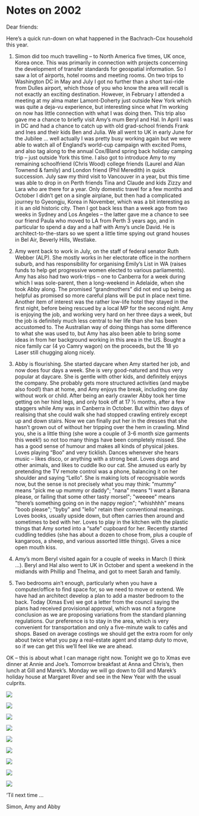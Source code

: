 # Notes on 2002

Dear friends:

Here’s a quick run-down on what happened in the Bachrach-Cox household this year.  

1. Simon did too much travelling – to North America five times, UK once, Korea once.  This was primarily in connection with projects concerning the development of transfer standards for geospatial information.  So I saw a lot of airports, hotel rooms and meeting rooms.  On two trips to Washington DC in May and July I got no further than a short taxi-ride from Dulles airport, which those of you who know the area will recall is not exactly an exciting destination.  However, in February I attended a meeting at my alma mater Lamont-Doherty just outside New York which was quite a deja-vu experience, but interesting since what I’m working on now has little connection with what I was doing then.  This trip also gave me a chance to briefly visit Amy’s mum Beryl and Hal.  In April I was in DC and had a chance to catch up with old grad-school friends Frank and Ines and their kids Ben and Julia.  We all went to UK in early June for the Jubilee … well actually I was pretty busy working again but we were able to watch all of England’s world-cup campaign with excited Poms, and also tag along to the annual Cox/Bland spring back holiday camping trip – just outside York this time.  I also got to introduce Amy to my remaining schoolfriend (Chris Wood) college friends (Laurel and Alan Townend & family) and London friend (Phil Meredith) in quick succession. July saw my third visit to Vancouver in a year, but this time was able to drop in on Perth friends Tina and Claude and kids Zizzy and Lara who are there for a year.  Only domestic travel for a few months and October I didn’t get on a single airplane, but then had a complicated journey to Gyeongju, Korea in November, which was a bit interesting as it is an old historic city.  Then I got back less than a week ago from two weeks in Sydney and Los Angeles – the latter gave me a chance to see our friend Paula who moved to LA from Perth 3 years ago, and in particular to spend a day and a half with Amy’s uncle David.  He is architect-to-the-stars so we spent a little time spying out grand houses in Bel Air, Beverly Hills, Westlake.  

2. Amy went back to work in July, on the staff of federal senator Ruth Webber (ALP).  She mostly works in her electorate office in the northern suburb, and has responsibility for organising Emily’s List in WA (raises funds to help get progressive women elected to various parliaments).  Amy has also had two work-trips – one to Canberra for a week during which I was sole-parent, then a long-weekend in Adelaide, when she took Abby along.  The promised “grandmothers” did not end up being as helpful as promised so more careful plans will be put in place next time.  Another item of interest was the rather low-life hotel they stayed in the first night, before being rescued by a local MP for the second night.  Amy is enjoying the job, and working very hard on her three days a week, but the job is definitely much less central to her life than she has been accustomed to.  The Australian way of doing things has some difference to what she was used to, but Amy has also been able to bring some ideas in from her background working in this area in the US.  Bought a nice family car (4 yo Camry wagon) on the proceeds, but the 18 yo Laser still chugging along nicely.  

3. Abby is flourishing.  She started daycare when Amy started her job, and now does four days a week.  She is very good-natured and thus very popular at daycare.  She is gentle with other kids, and definitely enjoys the company.  She probably gets more structured activities (and maybe also food!) than at home, and Amy enjoys the break, including one day without work or child.  After being an early crawler Abby took her time getting on her hind legs, and only took off at 17 ½ months, after a few staggers while Amy was in Canberra in October.  But within two days of realising that she could walk she had stopped crawling entirely except up and down stairs.  Now we can finally put her in the dresses that she hasn’t grown out of without her tripping over the hem in crawling.  Mind you, she is a little thing (she wore a couple of 3-6 month size garments this week!) so not too many things have been completely missed.  She has a good sense of humour and makes all kinds of physical jokes.  Loves playing “Boo” and very ticklish.  Dances whenever she hears music – likes disco, or anything with a strong beat.  Loves dogs and other animals, and likes to cuddle Iko our cat.  She amused us early by pretending the TV remote control was a phone, balancing it on her shoulder and saying “Lello”.  She is making lots of recognisable words now, but the sense is not precisely what you may think: "mummy" means "pick me up mummy or daddy"; "nana" means "I want a Banana please, or failing that some other tasty morsel"; "weeeee" means "there’s something going on in the nappy region"; "whishhhh" means "boob please"; "byby" and "lello" retain their conventional meanings.  Loves books, usually upside down, but often carries then around and sometimes to bed with her.  Loves to play in the kitchen with the plastic things that Amy sorted into a “safe” cupboard for her.  Recently started cuddling teddies (she has about a dozen to chose from, plus a couple of kangaroos, a sheep, and various assorted little things).  Gives a nice open mouth kiss.  

4. Amy’s mom Beryl visited again for a couple of weeks in March (I think …).  Beryl and Hal also went to UK in October and spent a weekend in the midlands with Phillip and Thelma, and got to meet Sarah and family.  

5. Two bedrooms ain’t enough, particularly when you have a computer/office to find space for, so we need to move or extend.  We have had an architect develop a plan to add a master bedroom to the back.  Today (Xmas Eve) we got a letter from the council saying the plans had received provisional approval, which was not a forgone conclusion as we are proposing variations from the standard planning regulations. Our preference is to stay in the area, which is very convenient for transportation and only a five-minute walk to cafés and shops.  Based on average costings we should get the extra room for only about twice what you pay a real-estate agent and stamp duty to move, so if we can get this we’ll feel like we are ahead.

OK – this is about what I can manage right now.  Tonight we go to Xmas eve dinner at Annie and Joe’s.  Tomorrow breakfast at Anna and Chris’s, then lunch at Gill and Marek’s.  Monday we will go down to Gill and Marek’s holiday house at Margaret River and see in the New Year with the usual culprits.

![](https://dr-shorthair.github.io/bachrach-cox/assets/2002/image001.jpg)

![](https://dr-shorthair.github.io/bachrach-cox/assets/2002/image003.jpg)

![](https://dr-shorthair.github.io/bachrach-cox/assets/2002/image005.jpg)

![](https://dr-shorthair.github.io/bachrach-cox/assets/2002/image007.jpg)

![](https://dr-shorthair.github.io/bachrach-cox/assets/2002/image009.jpg)

![](https://dr-shorthair.github.io/bachrach-cox/assets/2002/image011.jpg)

![](https://dr-shorthair.github.io/bachrach-cox/assets/2002/image013.jpg)

![](https://dr-shorthair.github.io/bachrach-cox/assets/2002/image015.jpg)

![](https://dr-shorthair.github.io/bachrach-cox/assets/2002/image017.jpg)

‘Til next time …

Simon, Amy and Abby
